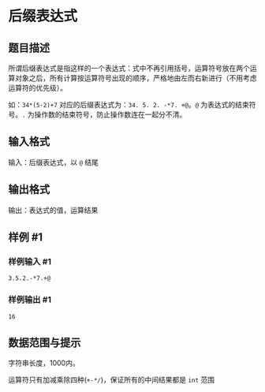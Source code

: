 # 后缀表达式

## 题目描述

所谓后缀表达式是指这样的一个表达式：式中不再引用括号，运算符号放在两个运算对象之后，所有计算按运算符号出现的顺序，严格地由左而右新进行（不用考虑运算符的优先级）。

如：`34*(5-2)+7` 对应的后缀表达式为：`34. 5. 2. -*7. +@`。`@` 为表达式的结束符号。`.` 为操作数的结束符号，防止操作数连在一起分不清。

## 输入格式

输入：后缀表达式，以 `@` 结尾

## 输出格式

输出：表达式的值，运算结果

## 样例 #1

### 样例输入 #1

```
3.5.2.-*7.+@
```

### 样例输出 #1

```
16
```

## 数据范围与提示

字符串长度，1000内。

运算符只有加减乘除四种(`+-*/`)，保证所有的中间结果都是 `int` 范围